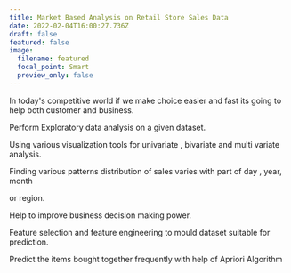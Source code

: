 ```yaml
---
title: Market Based Analysis on Retail Store Sales Data
date: 2022-02-04T16:00:27.736Z
draft: false
featured: false
image:
  filename: featured
  focal_point: Smart
  preview_only: false
---
```


In today's competitive world if we make choice easier and fast its going to help both
customer and business.


Perform Exploratory data analysis on a given dataset.


Using various visualization tools for univariate , bivariate and multi variate analysis.


Finding various patterns distribution of sales varies with part of day , year, month

or region.

Help to improve business decision making power.


Feature selection and feature engineering to mould dataset suitable for prediction.


Predict the items bought together frequently with help of Apriori Algorithm
